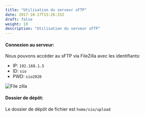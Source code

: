 ```yaml
---
title: "Utilisation du serveur sFTP"
date: 2017-10-17T15:26:15Z
draft: false
weight: 10
description: "Utilisation du serveur sFTP"
---
```


#### Connexion au serveur:
Nous pouvons accéder au sFTP via FileZilla avec les identifiants:
- IP: `192.168.1.5`
- ID: `sio`
- PWD: `sio2020`

![File zilla](/images/sftp/file_zilla.PNG)  

#### Dossier de dépôt:
Le dossier de dépôt de fichier est `home/sio/upload`


